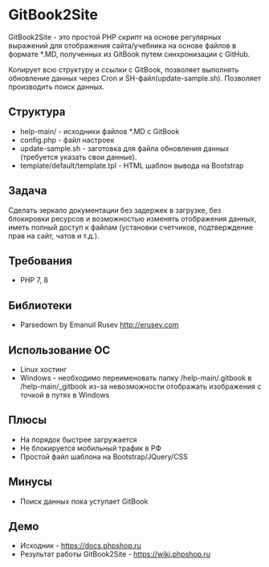 # GitBook2Site

GitBook2Site - это простой PHP скрипт на основе регулярных выражений для отображения сайта/учебника на основе файлов в формате *.MD, полученных из GitBook путем синхронизации с GitHub.

Копирует всю структуру и ссылки с GitBook, позволяет выполнять обновление данных через Cron и SH-файл(update-sample.sh).
Позволяет производить поиск данных.

## Структура

* help-main/ - исходники файлов *.MD с GitBook
* config.php -  файл настроек
* update-sample.sh - заготовка для файла обновления данных (требуется указать свои данные).
* template/default/template.tpl - HTML шаблон вывода на Bootstrap

## Задача

Сделать зеркало документации без задержек в загрузке, без блокировки ресурсов и возможностью изменять отображения данных, иметь полный доступ к файлам (установки счетчиков, подтверждение прав на сайт, чатов и т.д.).

## Требования

* PHP 7, 8

## Библиотеки

* Parsedown by Emanuil Rusev http://erusev.com

## Использование ОС

* Linux хостинг
* Windows - необходимо переименовать папку /help-main/.gitbook в /help-main/_gitbook из-за невозможности отображать изображения с точкой в путях в Windows

## Плюсы
* На порядок быстрее загружается
* Не блокируется мобильный трафик в РФ
* Простой файл шаблона на Bootstrap/JQuery/CSS

## Минусы
* Поиск данных пока уступает GitBook

## Демо
* Исходник - https://docs.phpshop.ru
* Результат работы GitBook2Site -  https://wiki.phpshop.ru